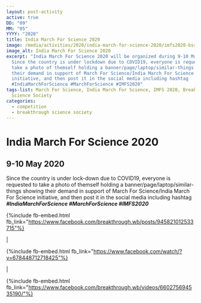 ```yaml
---
layout: post-activity
active: true
DD: "09"
MM: "05"
YYYY: "2020"
title: India March For Science 2020
image: /media/activities/2020/india-march-for-science-2020/imfs2020-bss.jpg
image_alt: India March For Science 2020
excerpt: "India March For Science 2020 will be organized during 9-10 May 2020.
  Since the country is under lockdown due to COVID19, everyone is requested to
  take a photo of themself holding a banner/page/laptop/similar-things showing
  their demand in support of March For Science/India March For Science
  initiative, and then post it in the social media including hashtag
  #IndiaMarchForScience #MarchForScience #IMFS2020"
tags-list: March For Science, India March For Science, IMFS 2020, Breakthrough
  Science Society
categories:
  - competition
  - breakthrough science society
---
```

# India March For Science 2020

## 9-10 May 2020

Since the country is under lock-down due to COVID19, everyone is requested to take a photo of themself holding a banner/page/laptop/similar-things showing their demand in support of March For Science/India March For Science initiative, and then post it in the social media including hashtag ***\#IndiaMarchForScience #MarchForScience #IMFS2020***

{%include fb-embed.html fb_link="https://www.facebook.com/breakthrough.wb/posts/945821012533715"%}

\|

{%include fb-embed.html fb_link="https://www.facebook.com/watch/?v=678448712718425"%}

\|

{%include fb-embed.html fb_link="https://www.facebook.com/breakthrough.wb/videos/660275694535190/"%}
